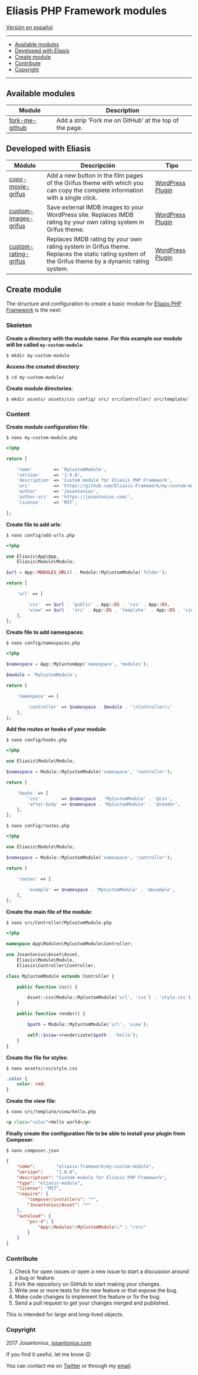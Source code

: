 # Eliasis PHP Framework modules

[Versión en español](README-ES.md)

---

- [Available modules](#available-modules)
- [Developed with Eliasis](#developed-with-eliasis)
- [Create module](#create-module)
- [Contribute](#contribute)
- [Copyright](#copyright)

---

## Available modules

| Module | Description|
| --- | --- |
| [fork-me-github](https://github.com/Eliasis-Framework/fork-me-github) | Add a strip 'Fork me on GitHub' at the top of the page. |

## Developed with Eliasis

| Módulo | Descripción | Tipo
| --- | --- | --- |
| [copy-movie-grifus](https://github.com/Josantonius/Copy-Movie-Grifus.git) | Add a new button in the film pages of the Grifus theme with which you can copy the complete information with a single click. | [WordPress Plugin](https://github.com/Josantonius/Extensions-For-Grifus.git)
| [custom-images-grifus](https://github.com/Josantonius/Custom-Images-Grifus.git) | Save external IMDB images to your WordPress site. Replaces IMDB rating by your own rating system in Grifus theme. | [WordPress Plugin](https://github.com/Josantonius/Extensions-For-Grifus.git)
| [custom-rating-grifus](https://github.com/Josantonius/Custom-Rating-Grifus.git) | Replaces IMDB rating by your own rating system in Grifus theme. Replaces the static rating system of the Grifus theme by a dynamic rating system. | [WordPress Plugin](https://github.com/Josantonius/Extensions-For-Grifus.git)

## Create module

The structure and configuration to create a basic module for [Eliasis PHP Framework](https://github.com/eliasis-framework/eliasis) is the next:

### Skeleton

**Create a directory with the module name. For this example our module will be called `my-custom-module`**:

    $ mkdir my-custom-module

**Access the created directory**:

    $ cd my-custom-module/

**Create module directories**:

    $ mkdir assets/ assets/css config/ src/ src/Controller/ src/template/

### Content

**Create module configuration file**:

	$ nano my-custom-module.php 

```php
<?php

return [

    'name'        => 'MyCustomModule',
    'version'     => '1.0.0',
    'description' => 'Custom module for Eliasis PHP Framework',
    'uri'         => 'https://github.com/Eliasis-Framework/my-custom-module',
    'author'      => 'Josantonius',
    'author-uri'  => 'https://josantonius.com/',
    'license'     => 'MIT',

];
```

**Create file to add urls**:

    $ nano config/add-urls.php 

```php
<?php

use Eliasis\App\App,
    Eliasis\Module\Module;

$url = App::MODULES_URL() . Module::MyCustomModule('folder');

return [

    'url' => [

        'css'  => $url . 'public' . App::DS . 'css' . App::DS,
        'view' => $url . 'src' . App::DS . 'template'  . App::DS . 'view' . App::DS,
    ],
];
```

**Create file to add namespaces**:

    $ nano config/namespaces.php 

```php
<?php

$namespace = App::MyCustomApp('namespace', 'modules');

$module = 'MyCustomModule';

return [

    'namespace' => [

        'controller' => $namespace . $module . '\\Controller\\'
    ],
];

```

**Add the routes or hooks of your module**:

	$ nano config/hooks.php 

```php
<?php

use Eliasis\Module\Module;

$namespace = Module::MyCustomModule('namespace', 'controller');

return [

    'hooks' => [
        'css'        => $namespace . 'MyCustomModule' . '@css',
        'after-body' => $namespace . 'MyCustomModule' . '@render',
    ],
];
```

	$ nano config/routes.php 

```php
<?php

use Eliasis\Module\Module;

$namespace = Module::MyCustomModule('namespace', 'controller');

return [

    'routes' => [

        'example' => $namespace . 'MyCustomModule' . '@example',
    ],
];
```

**Create the main file of the module**:

	$ nano src/Controller/MyCustomModule.php 

```php
<?php

namespace App\Modules\MyCustomModule\Controller;

use Josantonius\Asset\Asset,
    Eliasis\Module\Module,
    Eliasis\Controller\Controller;

class MyCustomModule extends Controller {

    public function css() {

        Asset::css(Module::MyCustomModule('url', 'css') . 'style.css');
    }

    public function render() {

        $path = Module::MyCustomModule('url', 'view');

        self::$view->renderizate($path . 'hello');
    }
}
```

**Create the file for styles**:

	$ nano assets/css/style.css

```css
.color {
	color: red;
}
```

**Create the view file**:

	$ nano src/template/view/hello.php

```html
<p class="color">Hello world</p>
```

**Finally create the configuration file to be able to install your plugin from Composer**:

	$ nano composer.json

```json
{
    "name":        "eliasis-framework/my-custom-module",
    "version":     "1.0.0",
    "description": "Custom module for Eliasis PHP Framework",
    "type": "eliasis-module",
    "license": "MIT",
    "require": {
        "composer/installers": "*",
        "Josantonius/Asset": "*"
    },
    "autoload": {
        "psr-4": {
            "App\\Modules\\MyCustomModule\\" : "/src"
        }
    }
}

```

### Contribute
1. Check for open issues or open a new issue to start a discussion around a bug or feature.
1. Fork the repository on GitHub to start making your changes.
1. Write one or more tests for the new feature or that expose the bug.
1. Make code changes to implement the feature or fix the bug.
1. Send a pull request to get your changes merged and published.

This is intended for large and long-lived objects.

### Copyright

2017 Josantonius, [josantonius.com](https://josantonius.com/)

If you find it useful, let me know :wink:

You can contact me on [Twitter](https://twitter.com/Josantonius) or through my [email](mailto:hello@josantonius.com).
